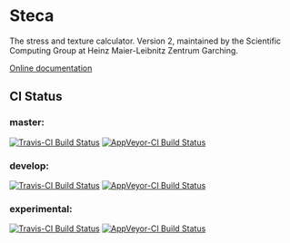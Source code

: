 # Steca

The stress and texture calculator. Version 2, maintained by the Scientific Computing Group at Heinz Maier-Leibnitz Zentrum Garching.

[Online documentation](http://apps.jcns.fz-juelich.de/steca)

## CI Status

### master:

[![Travis-CI Build Status](https://travis-ci.org/scgmlz/Steca2.svg?branch=master)](https://travis-ci.org/scgmlz/Steca2)
[![AppVeyor-CI Build Status](https://ci.appveyor.com/api/projects/status/github/scgmlz/steca2?branch=master&svg=true)](https://ci.appveyor.com/project/jwuttke/steca)

### develop:

[![Travis-CI Build Status](https://travis-ci.org/scgmlz/Steca2.svg?branch=develop)](https://travis-ci.org/scgmlz/Steca2)
[![AppVeyor-CI Build Status](https://ci.appveyor.com/api/projects/status/github/scgmlz/steca2?branch=develop&svg=true)](https://ci.appveyor.com/project/jwuttke/steca)

### experimental:

[![Travis-CI Build Status](https://travis-ci.org/scgmlz/Steca2.svg?branch=experimental)](https://travis-ci.org/scgmlz/Steca2)
[![AppVeyor-CI Build Status](https://ci.appveyor.com/api/projects/status/github/scgmlz/steca2?branch=experimental&svg=true)](https://ci.appveyor.com/project/jwuttke/steca)
